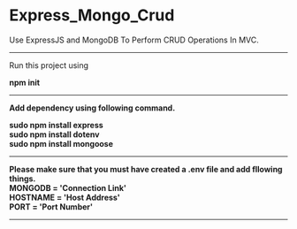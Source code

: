 # Express_Mongo_Crud
Use ExpressJS and MongoDB To Perform CRUD Operations In MVC.
<hr/>
Run this project using

<strong>npm init</strog>

<hr/>

Add dependency using following command.<br />

sudo npm install express<br />
sudo npm install dotenv<br />
sudo npm install mongoose<br />

<hr/>

Please make sure that you must have created a .env file and add fllowing things.<br/>
MONGODB = 'Connection Link'<br/>
HOSTNAME = 'Host Address'<br/>
PORT = 'Port Number'

<hr/>

